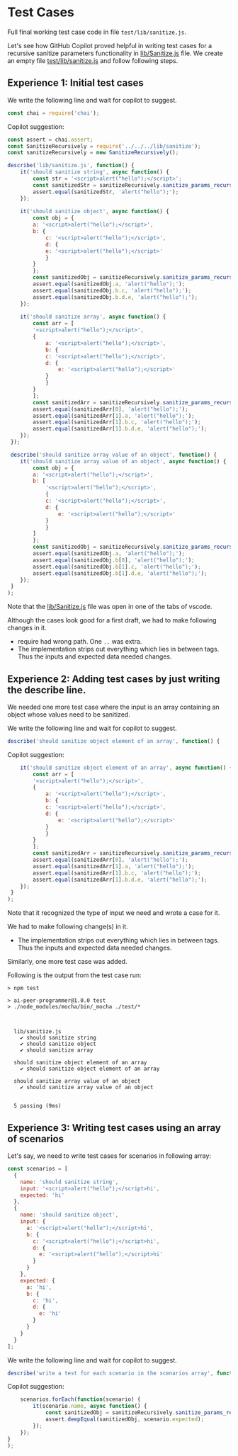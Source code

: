 # Test Cases
Full final working test case code in file `test/lib/sanitize.js`.

Let's see how GitHub Copilot proved helpful in writing test cases for a recursive sanitize parameters functionality 
in [lib/Sanitize.js](https://github.com/kedarchandrayan/ai-peer-programmer/blob/main/lib/Sanitize.js) file. We create an empty file [test/lib/sanitize.js](https://github.com/kedarchandrayan/ai-peer-programmer/blob/main/test/lib/sanitize.js) and follow following steps.

## Experience 1: Initial test cases
We write the following line and wait for copilot to suggest.
```js
const chai = require('chai');
```

Copilot suggestion:
```js
const assert = chai.assert;
const SanitizeRecursively = require('../../../lib/sanitize');
const sanitizeRecursively = new SanitizeRecursively();

describe('lib/sanitize.js', function() {
    it('should sanitize string', async function() {
        const str = '<script>alert("hello");</script>';
        const sanitizedStr = sanitizeRecursively.sanitize_params_recursively(str);
        assert.equal(sanitizedStr, 'alert("hello");');
    });
    
    it('should sanitize object', async function() {
        const obj = {
        a: '<script>alert("hello");</script>',
        b: {
            c: '<script>alert("hello");</script>',
            d: {
            e: '<script>alert("hello");</script>'
            }
        }
        };
        const sanitizedObj = sanitizeRecursively.sanitize_params_recursively(obj);
        assert.equal(sanitizedObj.a, 'alert("hello");');
        assert.equal(sanitizedObj.b.c, 'alert("hello");');
        assert.equal(sanitizedObj.b.d.e, 'alert("hello");');
    });
    
    it('should sanitize array', async function() {
        const arr = [
        '<script>alert("hello");</script>',
        {
            a: '<script>alert("hello");</script>',
            b: {
            c: '<script>alert("hello");</script>',
            d: {
                e: '<script>alert("hello");</script>'
            }
            }
        }
        ];
        const sanitizedArr = sanitizeRecursively.sanitize_params_recursively(arr);
        assert.equal(sanitizedArr[0], 'alert("hello");');
        assert.equal(sanitizedArr[1].a, 'alert("hello");');
        assert.equal(sanitizedArr[1].b.c, 'alert("hello");');
        assert.equal(sanitizedArr[1].b.d.e, 'alert("hello");');
    });
 });

 describe('should sanitize array value of an object', function() {
    it('should sanitize array value of an object', async function() {
        const obj = {
        a: '<script>alert("hello");</script>',
        b: [
            '<script>alert("hello");</script>',
            {
            c: '<script>alert("hello");</script>',
            d: {
                e: '<script>alert("hello");</script>'
            }
            }
        ]
        };
        const sanitizedObj = sanitizeRecursively.sanitize_params_recursively(obj);
        assert.equal(sanitizedObj.a, 'alert("hello");');
        assert.equal(sanitizedObj.b[0], 'alert("hello");');
        assert.equal(sanitizedObj.b[1].c, 'alert("hello");');
        assert.equal(sanitizedObj.b[1].d.e, 'alert("hello");');
    });
 }
);
```

Note that the [lib/Sanitize.js](https://github.com/kedarchandrayan/ai-peer-programmer/blob/main/lib/Sanitize.js) file was open in one of the tabs of vscode.

Although the cases look good for a first draft, we had to make following changes in it.
- require had wrong path. One `..` was extra.
- The implementation strips out everything which lies in between tags. Thus the inputs and expected data needed changes.

## Experience 2: Adding test cases by just writing the describe line.

We needed one more test case where the input is an array containing an object whose values need to be sanitized.

We write the following line and wait for copilot to suggest.
```js
describe('should sanitize object element of an array', function() {
```

Copilot suggestion:
```js
    it('should sanitize object element of an array', async function() {
        const arr = [
        '<script>alert("hello");</script>',
        {
            a: '<script>alert("hello");</script>',
            b: {
            c: '<script>alert("hello");</script>',
            d: {
                e: '<script>alert("hello");</script>'
            }
            }
        }
        ];
        const sanitizedArr = sanitizeRecursively.sanitize_params_recursively(arr);
        assert.equal(sanitizedArr[0], 'alert("hello");');
        assert.equal(sanitizedArr[1].a, 'alert("hello");');
        assert.equal(sanitizedArr[1].b.c, 'alert("hello");');
        assert.equal(sanitizedArr[1].b.d.e, 'alert("hello");');
    });
 }
);
```

Note that it recognized the type of input we need and wrote a case for it.

We had to make following change(s) in it.
- The implementation strips out everything which lies in between tags. Thus the inputs and expected data needed changes.

Similarly, one more test case was added.

Following is the output from the test case run:
```shell script
> npm test

> ai-peer-programmer@1.0.0 test
> ./node_modules/mocha/bin/_mocha ./test/*



  lib/sanitize.js
    ✔ should sanitize string
    ✔ should sanitize object
    ✔ should sanitize array

  should sanitize object element of an array
    ✔ should sanitize object element of an array

  should sanitize array value of an object
    ✔ should sanitize array value of an object


  5 passing (9ms)

```

## Experience 3: Writing test cases using an array of scenarios
Let's say, we need to write test cases for scenarios in following array:
```js
const scenarios = [
  {
    name: 'should sanitize string',
    input: '<script>alert("hello");</script>hi',
    expected: 'hi'
  },
  {
    name: 'should sanitize object',
    input: {
      a: '<script>alert("hello");</script>hi',
      b: {
        c: '<script>alert("hello");</script>hi',
        d: {
          e: '<script>alert("hello");</script>hi'
        }
      }
    },
    expected: {
      a: 'hi',
      b: {
        c: 'hi',
        d: {
          e: 'hi'
        }
      }
    }
  }
];
```

We write the following line and wait for copilot to suggest.
```js
describe('write a test for each scenario in the scenarios array', function() {
```

Copilot suggestion:
```js
    scenarios.forEach(function(scenario) {
        it(scenario.name, async function() {
            const sanitizedObj = sanitizeRecursively.sanitize_params_recursively(scenario.input);
            assert.deepEqual(sanitizedObj, scenario.expected);
        });
    });
}
);
```
